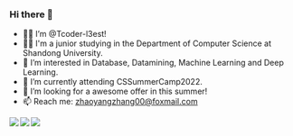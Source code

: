 ### Hi there 👋
- 🙋‍♂️ I’m @Tcoder-l3est!
- 👨‍🎓 I'm a junior studying in the Department of Computer Science at Shandong University.
- 👀 I’m interested in Database, Datamining, Machine Learning and Deep Learning.
- 🌱 I’m currently attending CSSummerCamp2022.
- 💪 I’m looking for a awesome offer in this summer!
- 📫 Reach me: zhaoyangzhang00@foxmail.com

<img align="left" src="https://github-readme-stats.vercel.app/api?username=Tcoder-l3est&show_icons=true&icon_color=CE1D2D&text_color=718096&bg_color=ffffff&hide_title=true" />



<img align="left" src="https://stats.justsong.cn/api/csdn?id=qq_47865838" style="box-shadow:none !important">



<img align="left" src="https://github-readme-stats.vercel.app/api/top-langs/?username=Tcoder-l3est&show_icons=true&icon_color=CE1D2D&text_color=718096&bg_color=ffffff&hide_title=true&layout=compact&langs_count=10" />



<!--
**Tcoder-l3est/Tcoder-l3est** is a ✨ _special_ ✨ repository because its `README.md` (this file) appears on your GitHub profile. -->
